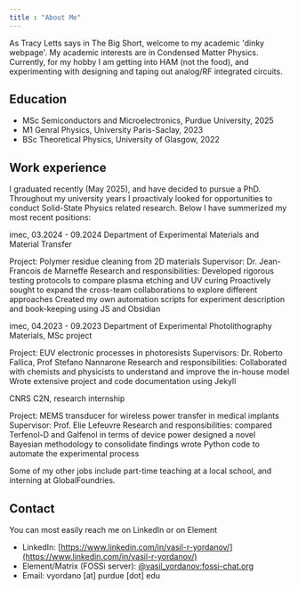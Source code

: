 ```yaml
---
title : "About Me"
---
```


As Tracy Letts says in The Big Short, welcome to my academic 'dinky webpage'. My academic interests are in Condensed Matter Physics. Currently, for my hobby I am getting into HAM (not the food), and experimenting with designing and taping out analog/RF integrated circuits. 

## Education

- MSc Semiconductors and Microelectronics, Purdue University, 2025
- M1 Genral Physics, University Paris-Saclay, 2023
- BSc Theoretical Physics, University of Glasgow, 2022

## Work experience
I graduated recently (May 2025), and have decided to pursue a PhD. Throughout my university years I proactivaly looked for opportunities to conduct Solid-State Physics related research. Below I have summerized my most recent positions:

imec, 03.2024 - 09.2024
Department of Experimental Materials and Material Transfer

Project: Polymer residue cleaning from 2D materials
Supervisor: Dr. Jean-Francois de Marneffe
Research and responsibilities: 
Developed rigorous testing protocols to compare plasma etching and UV curing 
Proactively sought to expand the cross-team collaborations to explore different approaches
Created my own automation scripts for experiment description and book-keeping using JS and Obsidian 

imec, 04.2023 - 09.2023
Department of Experimental Photolithography Materials, MSc project

Project: EUV electronic processes in photoresists
Supervisors: Dr. Roberto Fallica, Prof Stefano Nannarone
Research and responsibilities:
Collaborated with chemists and physicists to understand and improve the in-house model
Wrote extensive project and code documentation using Jekyll

CNRS
C2N, research internship

Project: MEMS transducer for wireless power transfer in medical implants
Supervisor: Prof. Elie Lefeuvre
Research and responsibilities: 
compared Terfenol-D and Galfenol in terms of device power
designed a novel Bayesian methodology to consolidate findings
wrote Python code to automate the experimental process

Some of my other jobs include part-time teaching at a local school, and interning at GlobalFoundries.
## Contact
You can most easily reach me on LinkedIn or on Element

- LinkedIn: [https://www.linkedin.com/in/vasil-r-yordanov/](https://www.linkedin.com/in/vasil-r-yordanov/)
- Element/Matrix (FOSSi server): [@vasil_yordanov:fossi-chat.org](https://matrix.to/#/@vasil_yordanov:fossi-chat.org) 
- Email: vyordano [at] purdue [dot] edu
